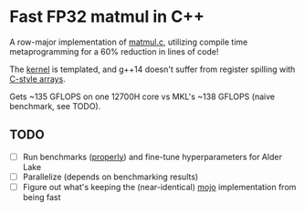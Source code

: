 # Fast FP32 matmul in C++

A row-major implementation of [matmul.c](https://salykova.github.io/matmul),
utilizing compile time metaprogramming for a 60% reduction in lines of code!

The [kernel](https://github.com/adityasz/matmul/blob/master/src/kernel.h) is
templated, and g++14 doesn't suffer from register spilling with
[C-style arrays](https://github.com/adityasz/matmul/blob/master/src/kernel.h#L16).

Gets ~135 GFLOPS on one 12700H core vs MKL's ~138 GFLOPS
(naive benchmark, see TODO).

## TODO

- [ ] Run benchmarks ([properly](https://llvm.org/docs/Benchmarking.html)) and
      fine-tune hyperparameters for Alder Lake
- [ ] Parallelize (depends on benchmarking results)
- [ ] Figure out what's keeping the (near-identical) [mojo](https://github.com/modularml/mojo)
      implementation from being fast
